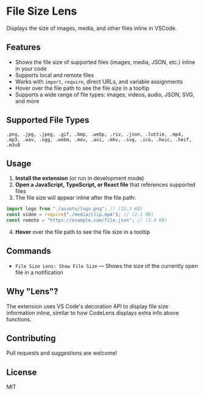 # File Size Lens

Displays the size of images, media, and other files inline in VSCode.

## Features

- Shows the file size of supported files (images, media, JSON, etc.) inline in your code
- Supports local and remote files
- Works with `import`, `require`, direct URLs, and variable assignments
- Hover over the file path to see the file size in a tooltip
- Supports a wide range of file types: images, videos, audio, JSON, SVG, and more

## Supported File Types

```
.png, .jpg, .jpeg, .gif, .bmp, .webp, .riv, .json, .lottie, .mp4, .mp3, .wav, .ogg, .webm, .mov, .avi, .mkv, .svg, .ico, .heic, .heif, .m3u8
```

## Usage

1. **Install the extension** (or run in development mode)
2. **Open a JavaScript, TypeScript, or React file** that references supported files
3. The file size will appear inline after the file path:

```js
import logo from "./assets/logo.png"; // (12.3 KB)
const video = require("./media/clip.mp4"); // (2.1 MB)
const remote = "https://example.com/file.json"; // (3.4 KB)
```

4. **Hover** over the file path to see the file size in a tooltip

## Commands

- `File Size Lens: Show File Size` — Shows the size of the currently open file in a notification

## Why "Lens"?

The extension uses VS Code's decoration API to display file size information inline, similar to how CodeLens displays extra info above functions.

## Contributing

Pull requests and suggestions are welcome!

## License

MIT

